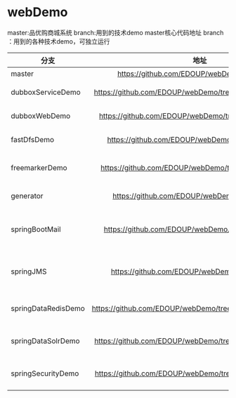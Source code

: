 # webDemo
master:品优购商城系统 branch:用到的技术demo
  master核心代码地址  branch ：用到的各种技术demo，可独立运行

分支|地址|介绍
-|:-:|-:
master|https://github.com/EDOUP/webDemo/tree/master|核心代码
dubboxServiceDemo|https://github.com/EDOUP/webDemo/tree/dubboxServiceDemo|dobbox服务端demo
dubboxWebDemo|https://github.com/EDOUP/webDemo/tree/dubboxWebDemo|dobbox客户端demo
fastDfsDemo|https://github.com/EDOUP/webDemo/tree/fastDfsDemo|fastDfs图片存储
freemarkerDemo|https://github.com/EDOUP/webDemo/tree/freemarkerDemo|freemarker生成商品静态网页
generator|https://github.com/EDOUP/webDemo/tree/generator|mybits逆向工程生成器
springBootMail|https://github.com/EDOUP/webDemo/tree/springBootMail|springBoot发送各类邮件，集成消息队列
springJMS|https://github.com/EDOUP/webDemo/tree/springJMS|springboot 集成activeMq消息队列
springDataRedisDemo|https://github.com/EDOUP/webDemo/tree/springDataRedisDemo|springboot 集成Redis缓存
springDataSolrDemo|https://github.com/EDOUP/webDemo/tree/springDataSolrDemo|springboot 集成solor搜索
springSecurityDemo|https://github.com/EDOUP/webDemo/tree/springSecurityDemo|spring security 安全框架

